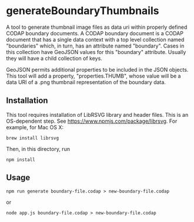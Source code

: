 # generateBoundaryThumbnails

A tool to generate thumbnail image files as data uri within properly defined 
CODAP boundary documents.
A CODAP boundary document is a CODAP document that has a single data context
with a top level collection named "boundaries" which, in turn, has an attribute
named "boundary". Cases in this collection have GeoJSON values for this 
"boundary" attribute. Usually they will have a child collection of keys.

GeoJSON permits additional properties to be included in the JSON objects. 
This tool will add a property, "properties.THUMB", whose value will be a data URI
of a .png thumbnail representation of the boundary data.

## Installation

This tool requires installation of LibRSVG library and header files. This is an 
OS-dependent step. See https://www.npmjs.com/package/librsvg. For example, for
Mac OS X:

    brew install librsvg
    
Then, in this directory, run

    npm install

## Usage

    npm run generate boundary-file.codap > new-boundary-file.codap

or

    node app.js boundary-file.codap > new-boundary-file.codap
    